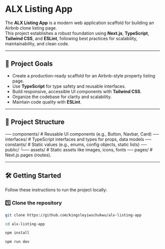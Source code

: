 # ALX Listing App

The **ALX Listing App** is a modern web application scaffold for building an Airbnb clone listing page.  
This project establishes a robust foundation using **Next.js**, **TypeScript**, **Tailwind CSS**, and **ESLint**, following best practices for scalability, maintainability, and clean code.

---

## 🚀 Project Goals

- Create a production-ready scaffold for an Airbnb-style property listing page.
- Use **TypeScript** for type safety and reusable interfaces.
- Build responsive, accessible UI components with **Tailwind CSS**.
- Organize the codebase for clarity and scalability.
- Maintain code quality with **ESLint**.

---

## 📂 Project Structure

── components/ # Reusable UI components (e.g., Button, Navbar, Card)
── interfaces/ # TypeScript interfaces and types for props, data models
── constants/ # Static values (e.g., enums, config objects, static lists)
── public/
 └── assets/ # Static assets like images, icons, fonts
── pages/ # Next.js pages (routes).

---

## 🛠️ Getting Started

Follow these instructions to run the project locally:

### 1️⃣ Clone the repository
```bash
git clone https://github.com/kingsleyiwuchukwu/alx-listing-app

cd alx-listing-app

npm install

npm run dev
